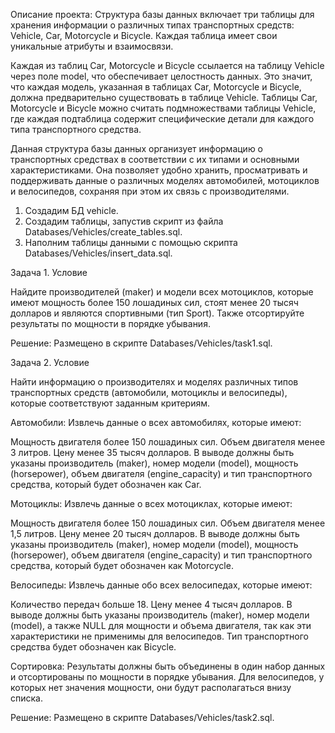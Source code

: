 Описание проекта: Структура базы данных включает три таблицы для хранения информации о различных типах транспортных средств:
Vehicle, Car, Motorcycle и Bicycle. Каждая таблица имеет свои уникальные атрибуты и взаимосвязи.

Каждая из таблиц Car, Motorcycle и Bicycle ссылается на таблицу Vehicle через поле model, что обеспечивает целостность данных. Это значит, что каждая модель, указанная в таблицах Car, Motorcycle и Bicycle, должна предварительно существовать в таблице Vehicle.
Таблицы Car, Motorcycle   и Bicycle можно считать подмножествами таблицы Vehicle, где каждая подтаблица содержит специфические детали для каждого типа транспортного средства.

Данная структура базы данных организует информацию о транспортных средствах в соответствии с их типами и основными характеристиками. Она позволяет удобно хранить, просматривать и поддерживать данные о различных моделях автомобилей, мотоциклов и велосипедов, сохраняя при этом их связь с производителями.

1. Создадим БД vehicle.
2. Создадим таблицы, запустив скрипт из файла Databases/Vehicles/create_tables.sql.
3. Наполним таблицы данными с помощью скрипта Databases/Vehicles/insert_data.sql.


Задача 1.
Условие

Найдите производителей (maker) и модели всех мотоциклов, которые имеют мощность более 150 лошадиных сил, стоят менее 20 тысяч долларов и являются спортивными (тип Sport). Также отсортируйте результаты по мощности в порядке убывания.

Решение:
Размещено в скрипте Databases/Vehicles/task1.sql.

Задача 2.
Условие

Найти информацию о производителях и моделях различных типов транспортных средств (автомобили, мотоциклы и велосипеды), которые соответствуют заданным критериям.

Автомобили:
Извлечь данные о всех автомобилях, которые имеют:

Мощность двигателя более 150 лошадиных сил.
Объем двигателя менее 3 литров.
Цену менее 35 тысяч долларов.
В выводе должны быть указаны производитель (maker), номер модели (model), мощность (horsepower), объем двигателя (engine_capacity) и тип транспортного средства, который будет обозначен как Car.

Мотоциклы:
Извлечь данные о всех мотоциклах, которые имеют:

Мощность двигателя более 150 лошадиных сил.
Объем двигателя менее 1,5 литров.
Цену менее 20 тысяч долларов.
В выводе должны быть указаны производитель (maker), номер модели (model), мощность (horsepower), объем двигателя (engine_capacity) и тип транспортного средства, который будет обозначен как Motorcycle.

Велосипеды:
Извлечь данные обо всех велосипедах, которые имеют:

Количество передач больше 18.
Цену менее 4 тысяч долларов.
В выводе должны быть указаны производитель (maker), номер модели (model), а также NULL для мощности и объема двигателя, так как эти характеристики не применимы для велосипедов. Тип транспортного средства будет обозначен как Bicycle.

Сортировка:
Результаты должны быть объединены в один набор данных и отсортированы по мощности в порядке убывания. Для велосипедов, у которых нет значения мощности, они будут располагаться внизу списка.

Решение:
Размещено в скрипте Databases/Vehicles/task2.sql.